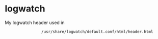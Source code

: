 # logwatch

My logwatch header
used in 

                    /usr/share/logwatch/default.conf/html/header.html
